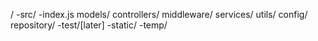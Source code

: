 /
-src/
   -index.js
   models/
   controllers/
   middleware/
   services/
   utils/
   config/
   repository/
-test/[later]
-static/
-temp/